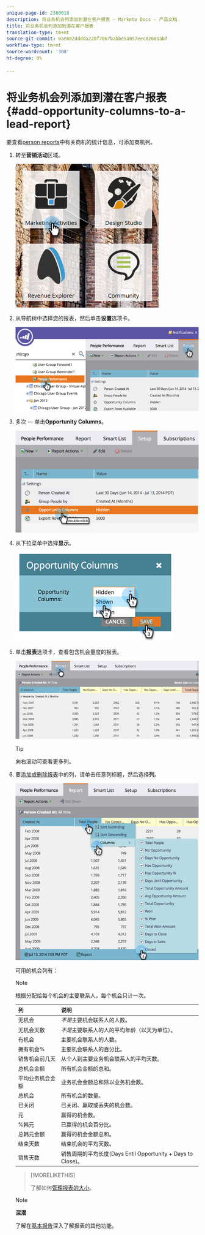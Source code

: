 ```yaml
---
unique-page-id: 2360018
description: 将业务机会列添加到潜在客户报表 — Marketo Docs — 产品文档
title: 将业务机会列添加到潜在客户报表
translation-type: tm+mt
source-git-commit: 6ae882dddda220f7067babbe5a057eec82601abf
workflow-type: tm+mt
source-wordcount: '308'
ht-degree: 0%

---
```



# 将业务机会列添加到潜在客户报表{#add-opportunity-columns-to-a-lead-report}

要查看[person reports](https://docs.marketo.com/display/docs/basic+reporting)中有关商机的统计信息，可添加商机列。

1. 转至&#x200B;**营销活动**&#x200B;区域。

   ![](assets/ma.png)

1. 从导航树中选择您的报表，然后单击&#x200B;**设置**&#x200B;选项卡。

   ![](assets/two.png)

1. 多次 — 单击&#x200B;**Opportunity Columns**。

   ![](assets/three.png)

1. 从下拉菜单中选择&#x200B;**显示**。

   ![](assets/image2014-9-16-12-3a50-3a33.png)

1. 单击&#x200B;**报表**&#x200B;选项卡，查看包含机会量度的报表。

   ![](assets/five.png)

   >[!TIP]
   >
   >向右滚动可查看更多列。

1. 要[添加或删除报表](select-report-columns.md)中的列，请单击任意列标题，然后选择&#x200B;**列**。

   ![](assets/six.png)

   可用的机会列有：

   >[!NOTE]
   >
   >根据分配给每个机会的主要联系人，每个机会只计一次。

   | 列 | 说明 |
   |---|---|
   | 无机会 | *不是*&#x200B;主要机会联系人的人数。 |
   | 无机会天数 | *不是*&#x200B;主要联系人的人的平均年龄（以天为单位）。 |
   | 有机会 | 主要机会联系人的人数。 |
   | 拥有机会% | 主要机会联系人的百分比。 |
   | 销售机会前几天 | 从个人到主要业务机会联系人的平均天数。 |
   | 总机会金额 | 所有机会金额的总和。 |
   | 平均业务机会金额 | 业务机会金额总和除以业务机会数。 |
   | 总机会 | 所有机会的数量。 |
   | 已关闭 | 已关闭、赢取或丢失的机会数。 |
   | 元 | 赢得的机会数。 |
   | %韩元 | 已赢得的机会百分比。 |
   | 总韩元金额 | 赢得的机会金额总和。 |
   | 结束天数 | 结束机会的平均天数。 |
   | 销售天数 | 销售周期的平均长度(Days Entil Opportunity + Days to Close)。 |

   >[!MORELIKETHIS]
   >
   >
   >
   >了解如何[管理报表的大小](configure-report-size.md)。

   >[!NOTE]
   >
   >**深潜**
   >
   >
   >了解在[基本报告](https://docs.marketo.com/display/docs/basic+reporting)深入了解报表的其他功能。

